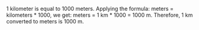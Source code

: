 1 kilometer is equal to 1000 meters.  Applying the formula: meters = kilometers * 1000,  we get: meters = 1 km * 1000 = 1000 m.  Therefore, 1 km converted to meters is 1000 m.